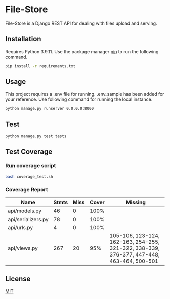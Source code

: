 # File-Store

File-Store is a Django REST API for dealing with files upload and serving.

## Installation
Requires Python 3.9.11.
Use the package manager [pip](https://pip.pypa.io/en/stable/) to run the following command.

```bash
pip install -r requirements.txt
```

## Usage
This project requires a .env file for running. .env_sample has been added for your reference.
Use following command for running the local instance.
```bash
python manage.py runserver 0.0.0.0:8000
```

## Test
```
python manage.py test tests
```

## Test Coverage
### Run coverage script
```bash
bash coverage_test.sh
```
### Coverage Report
| Name               | Stmts | Miss | Cover | Missing                                                                                  |
|--------------------|-------|------|-------|------------------------------------------------------------------------------------------|
| api/models.py      | 46    | 0    | 100%  |                                                                                          |
| api/serializers.py | 78    | 0    | 100%  |                                                                                          |
| api/urls.py        | 4     | 0    | 100%  |                                                                                          |
| api/views.py       | 267   | 20   | 95%   | 105-106, 123-124, 162-163, 254-255, 321-322, 338-339, 376-377, 447-448, 463-464, 500-501 |
## License
[MIT](https://choosealicense.com/licenses/mit/)